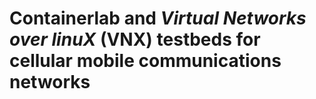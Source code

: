 # Containerlab and _Virtual Networks over linuX_ (VNX) testbeds for cellular mobile communications networks
